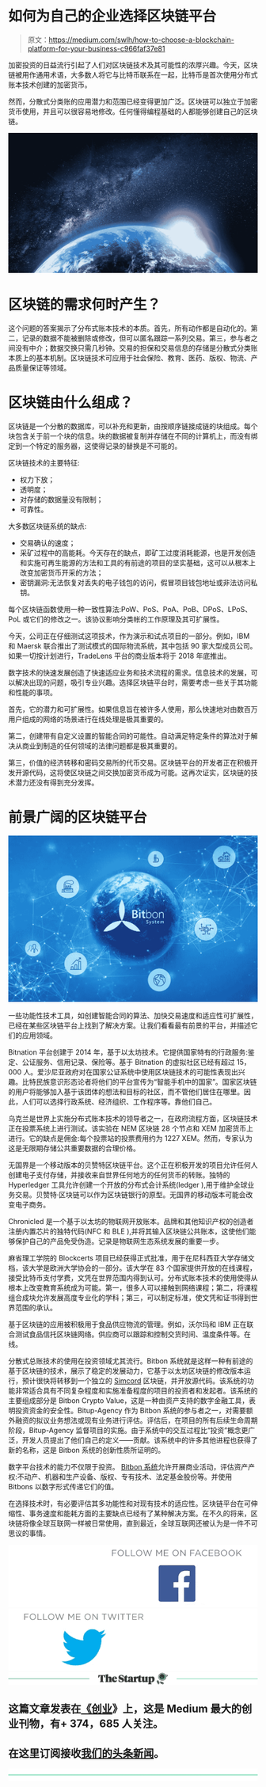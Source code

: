 # 如何为自己的企业选择区块链平台

> 原文：<https://medium.com/swlh/how-to-choose-a-blockchain-platform-for-your-business-c966faf37e81>

加密投资的日益流行引起了人们对区块链技术及其可能性的浓厚兴趣。今天，区块链被用作通用术语，大多数人将它与比特币联系在一起，比特币是首次使用分布式账本技术创建的加密货币。

然而，分散式分类账的应用潜力和范围已经变得更加广泛。区块链可以独立于加密货币使用，并且可以很容易地修改。任何懂得编程基础的人都能够创建自己的区块链。

![](img/8ed35e432c66cda3268c76ca8a7c539c.png)

# 区块链的需求何时产生？

这个问题的答案揭示了分布式账本技术的本质。首先，所有动作都是自动化的。第二，记录的数据不能被删除或修改，但可以匿名跟踪一系列交易。第三，参与者之间没有中介；数据交换只需几秒钟。交易的担保和交易信息的存储是分散式分类账本质上的基本机制。区块链技术可应用于社会保险、教育、医药、版权、物流、产品质量保证等领域。

# 区块链由什么组成？

区块链是一个分散的数据库，可以补充和更新，由按顺序链接成链的块组成。每个块包含关于前一个块的信息。块的数据被复制并存储在不同的计算机上，而没有绑定到一个特定的服务器，这使得记录的替换是不可能的。

区块链技术的主要特征:

*   权力下放；
*   透明度；
*   对存储的数据量没有限制；
*   可靠性。

大多数区块链系统的缺点:

*   交易确认的速度；
*   采矿过程中的高能耗。今天存在的缺点，即矿工过度消耗能源，也是开发创造和实施可再生能源的方法和工具的有前途的项目的坚实基础，这可以从根本上改变加密货币开采的方法；
*   密钥漏洞:无法恢复对丢失的电子钱包的访问，假冒项目钱包地址或非法访问私钥。

每个区块链函数使用一种一致性算法:PoW、PoS、PoA、PoB、DPoS、LPoS、PoL 或它们的修改之一。该协议影响分类帐的工作原理及其可扩展性。

今天，公司正在仔细测试这项技术，作为演示和试点项目的一部分。例如，IBM 和 Maersk 联合推出了测试模式的国际物流系统，其中包括 90 家大型成员公司。如果一切按计划进行，TradeLens 平台的商业版本将于 2018 年底推出。

数字技术的快速发展创造了快速适应业务和技术流程的需求。信息技术的发展，可以解决出现的问题，吸引专业兴趣。选择区块链平台时，需要考虑一些关于其功能和性能的事项。

首先，它的潜力和可扩展性。如果信息旨在被许多人使用，那么快速地对由数百万用户组成的网络的场景进行在线处理是极其重要的。

第二，创建带有自定义设置的智能合同的可能性。自动满足特定条件的算法对于解决从商业到制造的任何领域的法律问题都是极其重要的。

第三，价值的经济转移和密码交易所的代币交易。区块链平台的开发者正在积极开发开源代码，这将使区块链之间交换加密货币成为可能。这再次证实，区块链的技术潜力还没有得到充分发挥。

# 前景广阔的区块链平台

![](img/b82cc4f97acee3a66ad19798a1b7145e.png)

一些功能性技术工具，如创建智能合同的算法、加快交易速度和适应性可扩展性，已经在某些区块链平台上找到了解决方案。让我们看看最有前景的平台，并描述它们的应用领域。

Bitnation 平台创建于 2014 年，基于以太坊技术。它提供国家特有的行政服务:鉴定、公证服务、信用记录、保险等。基于 Bitnation 的虚拟社区已经有超过 15，000 人。爱沙尼亚政府对在国家公证系统中使用区块链技术的可能性表现出兴趣。比特民族意识形态论者将他们的平台宣传为“智能手机中的国家”。国家区块链的用户将能够加入基于该团体的想法和目标的社区，而不管他们居住在哪里。因此，人们可以选择行政系统、经济组织、工作程序等。靠他们自己。

乌克兰是世界上实施分布式账本技术的领导者之一，在政府流程方面，区块链技术正在投票系统上进行测试。该实验在 NEM 区块链 28 个节点和 XEM 加密货币上进行。它的缺点是佣金:每个投票站的投票费用约为 1227 XEM。然而，专家认为这是无限期存储公共重要数据的合理价格。

无国界是一个移动版本的贝赞特区块链平台。这个正在积极开发的项目允许任何人创建电子支付存储，并接收来自世界任何地方的任何货币的转账。独特的 Hyperledger 工具允许创建一个开放的分布式会计系统(ledger ),用于维护全球业务交易。贝赞特·区块链可以作为区块链银行的原型。无国界的移动版本可能会改变电子商务。

Chronicled 是一个基于以太坊的物联网开放账本。品牌和其他知识产权的创造者注册内置芯片的独特代码(NFC 和 BLE ),并将其输入区块链公共账本，这使他们能够保护自己的产品免受伪造。记录是物联网生态系统发展的重要一步。

麻省理工学院的 Blockcerts 项目已经获得正式批准，用于在尼科西亚大学存储文档，该大学是欧洲大学协会的一部分。该大学在 83 个国家提供开放的在线课程，接受比特币支付学费，文凭在世界范围内得到认可。分布式账本技术的使用使得从根本上改变教育系统成为可能。第一，很多人可以接触到网络课程；第二，将课程组合成块允许发展高度专业化的学科；第三，可以制定标准，使文凭和证书得到世界范围的承认。

基于区块链的应用被积极用于食品供应物流的管理。例如，沃尔玛和 IBM 正在联合测试食品信托区块链网络。供应商可以跟踪和控制交货时间、温度条件等。在线。

分散式总账技术的使用在投资领域尤其流行。Bitbon 系统就是这样一种有前途的基于区块链的技术，展示了稳定的发展动力，它基于以太坊区块链的修改版本运行，预计很快将转移到一个独立的 [Simcord](https://www.simcord.com/en/?utm_source=CryptoCurrencyNews&utm_medium=article) 区块链，并开放源代码。该系统的功能非常适合具有不同复杂程度和实施准备程度的项目的投资者和发起者。该系统的主要组成部分是 Bitbon Crypto Value，这是一种由资产支持的数字金融工具，表明投资资金的安全性。Bitup-Agency 作为 Bitbon 系统的参与者之一，对需要额外融资的拟议业务想法或现有业务进行评估。评估后，在项目的所有后续生命周期阶段，Bitup-Agency 监督项目的实施。由于系统中的交互过程比“投资”概念更广泛，开发人员提出了他们自己的定义——贡献。该系统中的许多其他进程也获得了新的名称，这是 Bitbon 系统的创新性质所证明的。

数字平台技术的能力不仅限于投资。 [Bitbon 系统](https://www.bitbon.space/en/home?utm_source=CryptoCurrencyNews&utm_medium=article)允许开展商业活动，评估资产产权:不动产、机器和生产设备、版权、专有技术、法定基金股份等。并使用 Bitbons 以数字形式传递它们的值。

在选择技术时，有必要评估其多功能性和对现有技术的适应性。区块链平台在可伸缩性、事务速度和能耗方面的主要缺点已经有了某种解决方案。在不久的将来，区块链将像全球互联网一样被日常使用，直到最近，全球互联网还被认为是一件不可思议的事情。

[![](img/a9d5b3d727978f28e8715931ffbae99c.png)](https://www.facebook.com/bitbon.official/)[![](img/5ca399e92ceb96fa39e1cdf0e2f8bd2c.png)](https://twitter.com/BitbonSpace)[![](img/308a8d84fb9b2fab43d66c117fcc4bb4.png)](https://medium.com/swlh)

## 这篇文章发表在[《创业](https://medium.com/swlh)》上，这是 Medium 最大的创业刊物，有+ 374，685 人关注。

## 在这里订阅接收[我们的头条新闻](http://growthsupply.com/the-startup-newsletter/)。

[![](img/b0164736ea17a63403e660de5dedf91a.png)](https://medium.com/swlh)